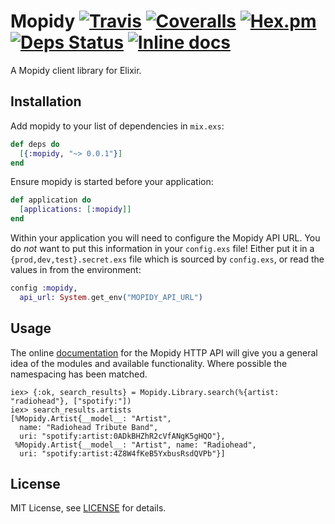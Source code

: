 # Mopidy [![Travis](https://img.shields.io/travis/trestrantham/mopidy.svg?maxAge=2592000&style=flat-square)]() [![Coveralls](https://img.shields.io/coveralls/trestrantham/mopidy.svg?maxAge=2592000&style=flat-square)]() [![Hex.pm](https://img.shields.io/hexpm/v/mopidy.svg?maxAge=2592000&style=flat-square)]() [![Deps Status](https://beta.hexfaktor.org/badge/all/github/trestrantham/mopidy.svg)](https://beta.hexfaktor.org/github/trestrantham/mopidy) [![Inline docs](http://inch-ci.org/github/trestrantham/mopidy.svg?branch=master&style=shields)](http://inch-ci.org/github/trestrantham/mopidy)

A Mopidy client library for Elixir.

## Installation

Add mopidy to your list of dependencies in `mix.exs`:

```elixir
def deps do
  [{:mopidy, "~> 0.0.1"}]
end
```

Ensure mopidy is started before your application:

```elixir
def application do
  [applications: [:mopidy]]
end
```

Within your application you will need to configure the Mopidy API URL. You do
*not* want to put this information in your `config.exs` file! Either put it in a
`{prod,dev,test}.secret.exs` file which is sourced by `config.exs`, or read the
values in from the environment:

```elixir
config :mopidy,
  api_url: System.get_env("MOPIDY_API_URL")
```

## Usage

The online [documentation][doc] for the Mopidy HTTP API will give you a general
idea of the modules and available functionality. Where possible the namespacing
has been matched.

```shell
iex> {:ok, search_results} = Mopidy.Library.search(%{artist: "radiohead"}, ["spotify:"])
iex> search_results.artists
[%Mopidy.Artist{__model__: "Artist",
  name: "Radiohead Tribute Band",
  uri: "spotify:artist:0ADkBHZhR2cVfANgK5gHQO"},
 %Mopidy.Artist{__model__: "Artist", name: "Radiohead",
  uri: "spotify:artist:4Z8W4fKeB5YxbusRsdQVPb"}]
```

## License

MIT License, see [LICENSE](LICENSE) for details.

[doc]: https://docs.mopidy.com/en/latest/api/http/#http-api
